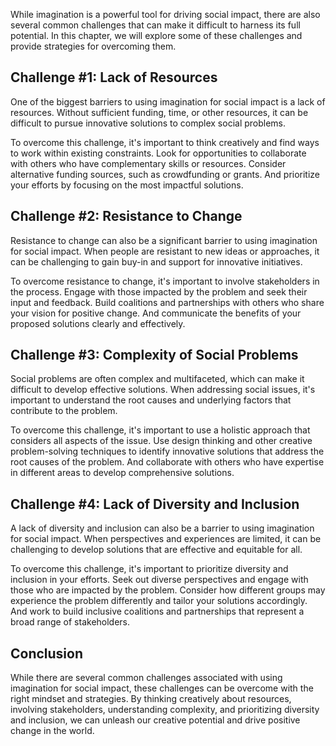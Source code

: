 
While imagination is a powerful tool for driving social impact, there are also several common challenges that can make it difficult to harness its full potential. In this chapter, we will explore some of these challenges and provide strategies for overcoming them.

Challenge #1: Lack of Resources
-------------------------------

One of the biggest barriers to using imagination for social impact is a lack of resources. Without sufficient funding, time, or other resources, it can be difficult to pursue innovative solutions to complex social problems.

To overcome this challenge, it's important to think creatively and find ways to work within existing constraints. Look for opportunities to collaborate with others who have complementary skills or resources. Consider alternative funding sources, such as crowdfunding or grants. And prioritize your efforts by focusing on the most impactful solutions.

Challenge #2: Resistance to Change
----------------------------------

Resistance to change can also be a significant barrier to using imagination for social impact. When people are resistant to new ideas or approaches, it can be challenging to gain buy-in and support for innovative initiatives.

To overcome resistance to change, it's important to involve stakeholders in the process. Engage with those impacted by the problem and seek their input and feedback. Build coalitions and partnerships with others who share your vision for positive change. And communicate the benefits of your proposed solutions clearly and effectively.

Challenge #3: Complexity of Social Problems
-------------------------------------------

Social problems are often complex and multifaceted, which can make it difficult to develop effective solutions. When addressing social issues, it's important to understand the root causes and underlying factors that contribute to the problem.

To overcome this challenge, it's important to use a holistic approach that considers all aspects of the issue. Use design thinking and other creative problem-solving techniques to identify innovative solutions that address the root causes of the problem. And collaborate with others who have expertise in different areas to develop comprehensive solutions.

Challenge #4: Lack of Diversity and Inclusion
---------------------------------------------

A lack of diversity and inclusion can also be a barrier to using imagination for social impact. When perspectives and experiences are limited, it can be challenging to develop solutions that are effective and equitable for all.

To overcome this challenge, it's important to prioritize diversity and inclusion in your efforts. Seek out diverse perspectives and engage with those who are impacted by the problem. Consider how different groups may experience the problem differently and tailor your solutions accordingly. And work to build inclusive coalitions and partnerships that represent a broad range of stakeholders.

Conclusion
----------

While there are several common challenges associated with using imagination for social impact, these challenges can be overcome with the right mindset and strategies. By thinking creatively about resources, involving stakeholders, understanding complexity, and prioritizing diversity and inclusion, we can unleash our creative potential and drive positive change in the world.

